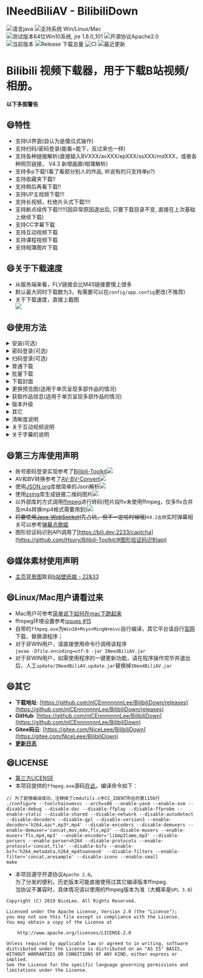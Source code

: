 # INeedBiliAV - BilibiliDown
![语言java](https://img.shields.io/badge/Require-java-green.svg)
![支持系统 Win/Linux/Mac](https://img.shields.io/badge/Platform-%20win%20|%20linux%20|%20mac-lightgrey.svg)
![测试版本64位Win10系统, jre 1.8.0_101](https://img.shields.io/badge/TestPass-Win10%20x64__java__1.8.0__101-green.svg)
![开源协议Apache2.0](https://img.shields.io/badge/license-apache--2.0-green.svg)  
![当前版本](https://img.shields.io/github/release/nICEnnnnnnnLee/BilibiliDown.svg?style=flat-square)
![Release 下载总量](https://img.shields.io/github/downloads/nICEnnnnnnnLee/BilibiliDown/total.svg?style=flat-square)
![CI](https://github.com/nICEnnnnnnnLee/BilibiliDown/workflows/CI/badge.svg)
![最近更新](https://img.shields.io/github/last-commit/nICEnnnnnnnLee/BilibiliDown.svg?style=flat-square&color=FF9900)

Bilibili 视频下载器，用于下载B站视频/相册。  
===============================
**以下多图警告**

## :smile:特性  
+ 支持UI界面(自认为是傻瓜式操作)  
+ 支持扫码/密码登录(能看=能下，反过来也一样)  
+ 支持各种链接解析(直接输入BVXXX/avXXX/epXXX/ssXXX/mdXXX，或者各种网页链接， V4.3 新增画廊/相簿解析)
+ 支持多p下载!(看了看部分别人的作品, 听说有的只支持单p?)  
+ 支持收藏夹下载!!  
+ 支持稍后再看下载!!  
+ 支持UP主视频下载!!!  
+ 支持长视频，杜绝片头式下载!!!!  
+ 支持断点续传下载!!!!!(因异常原因退出后, 只要下载目录不变, 直接在上次基础上继续下载)
+ 支持CC字幕下载  
+ 支持互动视频下载  
+ 支持课程视频下载  
+ 支持相簿图片下载
   
## :smile:关于下载速度     
+ 从服务端来看，FLV链接会比M4S链接要慢上很多  
+ 默认最大同时下载数为3，有需要可以在`config/app.config`更改(不推荐)  
+ 关于下载速度，直接上截图  
![](https://cdn.jsdelivr.net/gh/nICEnnnnnnnLee/BilibiliDown@master/release/preview/download-speed.png)  
   
## :smile:使用方法
<details>
<summary>安装(可选)</summary>


其实这是一款绿色软件，安装只是创建了一个快捷方式。。。  
![](https://cdn.jsdelivr.net/gh/nICEnnnnnnnLee/BilibiliDown@master/release/preview/install.gif)  
</details>

<details>
<summary>密码登录(可选)</summary>


+ 默认为扫码登录，使用该功能需要在`config/app.config`中更改配置项  
`bilibili.user.login = pwd`  
+ 程序打开后，点击主界面右上角登录按钮即可  
</details>

<details>
<summary>扫码登录(可选)</summary>


+ 如果当前为密码登录，可在`config/app.config`中更改配置项  
`bilibili.user.login = qr`  
+ 点击主界面右上角登录按钮，在手机端使用哔哩哔哩app扫描弹出的二维码  
![](https://cdn.jsdelivr.net/gh/nICEnnnnnnnLee/BilibiliDown@master/release/preview/login.gif) 
</details>

<details>
<summary>普通下载</summary>



![](https://cdn.jsdelivr.net/gh/nICEnnnnnnnLee/BilibiliDown@master/release/preview/download.gif)  
</details>

<details>
<summary>批量下载</summary>


<details>
<summary>根据策略下载所有打开标签页的(全部/第一个)视频</summary>


`V3.4后移至菜单栏`  
![](https://cdn.jsdelivr.net/gh/nICEnnnnnnnLee/BilibiliDown@master/release/preview/downloadAllTab.png) 
</details>
<details>
<summary>根据策略批量下载多p视频</summary>


![](https://cdn.jsdelivr.net/gh/nICEnnnnnnnLee/BilibiliDown@master/release/preview/downloadSingleTab.png)  
</details>
</details>

<details>
<summary>下载封面</summary>


单击封面图片获取URL。  
![](https://cdn.jsdelivr.net/gh/nICEnnnnnnnLee/BilibiliDown@master/release/preview/ClickPicToGetUrl.gif)  
</details>

<details>
<summary>更换预览图(适用于单页呈现多部作品的情况)</summary>


长按作品文字，然后对应预览图会更新(网络原因可能会有卡顿，正常)。  
![](https://cdn.jsdelivr.net/gh/nICEnnnnnnnLee/BilibiliDown@master/release/preview/LongClickToChangePreview.gif)  
</details>

<details>
<summary>获取作品信息(适用于单页呈现多部作品的情况)</summary>


双击作品文字，然后文本 + `avId`将会复制到剪贴板。  
![](https://cdn.jsdelivr.net/gh/nICEnnnnnnnLee/BilibiliDown@master/release/preview/doubleClick2CopyClipInfo.gif)  
</details>

<details>
<summary>版本升级</summary>


`关于` -> `更新版本`。(最近版本比较多，省得麻烦😳 目前只是人工触发版本检查。  
不是WINDOWS的话需要人工`update/INeedBiliAV.update.jar`替换掉`INeedBiliAV.jar`( ╯□╰ )   
![](https://cdn.jsdelivr.net/gh/nICEnnnnnnnLee/BilibiliDown@master/release/preview/AutoUpdate.gif)  
</details>
<details>
<summary>其它</summary>


* 关闭作品信息页面
    * 双击Tab标签（单击Tab标签为切换焦点）  
* 复制作品信息
    * 在作品Tab页单击想要复制的目标文字   
* ~~修改优先下载的视频格式~~[V4.6取消]
* 批量重命名
    * 找到下载目录中的`rename.bat`，双击它(`V3.1`增加自定义重命名，且支持下载完自动改名)   
* 卸载 
    * 找到下载目录中的```unistall.bat```，双击它(仅仅只是删除了文件夹)   
* 设置代理
    * 在```config/app.config```中配置相应代理类型的地址和端口    
* 修改其它配置
    * ```config/app.config```即可，详见文件见备注  
* 更多问题请见[Wiki](https://github.com/nICEnnnnnnnLee/BilibiliDown/wiki)
</details>

<details>
<summary>清晰度说明</summary>

当因权限不足，或视频不存在该清晰度时，将返回不大于该qn值的合法最大qn值对应的清晰度。
  
| 清晰度  | qn值 |
| ------------- | ------------- |
| 4K  | 120 |
| 1080P60  | 116 |
| 1080P+  | 112 |
| 1080P  | 80 |
| 720P60  | 74 |
| 720P  | 64 |
| 480P  | 32 |
| 360P  | 16 |
* 举例
```
https://www.bilibili.com/video/av39405510
"accept_description": ["高清 1080P60", "高清 720P60", "高清 1080P", "高清 720P", "清晰 480P", "流畅 360P"],
"accept_quality": [116, 74, 80, 64, 32, 16]

https://www.bilibili.com/bangumi/play/ep116157/
"accept_description": ["高清 1080P+", "高清 1080P", "高清 720P", "清晰 480P", "流畅 360P"],
"accept_quality": [112, 80, 64, 32, 16]
```
* 举例，假设某av存在1080P+/1080P/720P/480P/360P，1080P+/1080P 需要大会员才能观看，720P需要登录才能观看。  
    * 无cookie 发起 ```1080P+``` 请求 =====>  得到```480P```链接  
    * 普通cookie 发起 ```1080P+``` 请求 =====>  得到```720P```链接  
    * 大会员cookie 发起 ```1080P+``` 请求 =====>  得到```1080P+```链接  
    * 大会员cookie 发起 ```720P60``` 请求 =====>  得到```720P```链接  
</details>

<details>
<summary>关于互动视频说明</summary>

+ 仅支持单个互动视频下载。  
  当从收藏夹/UP主链接查询时，仅下载互动视频的首片段。  

+ 输入互动视频av号查询时，将会罗列所有世界线的全部视频片段，同时也支持这些片段的下载。  
片段title名称规则为：  
`i.j-上次做出的选择`   
其中，i为第i条世界线；j为世界线的第j+1个视频  

+ 举例 av64006660
```
【互动式视频】史蒂夫的故事，你决定Steve的命运《我的世界》
该互动视频包含5个片段：
    pn0-起始
    pn1-0.1-A 造个木剑防御怪物
    pn2-1.1-B 造个木镐开始挖矿_2.1-B 造个木镐开始挖矿
    pn3-1.2-A 先造个庇护所
    pn4-2.2-B 先种树再造房

以上有3条世界线，观看顺序为：  
    世界线0： pn0 -> pn1
    世界线1： pn0 -> pn2 -> pn3
    世界线2： pn0 -> pn2 -> pn4
```
</details>

<details>
<summary>关于字幕的说明</summary>

+ 本程序的逻辑认为字幕是一种特别清晰度的视频，而基于程序**不会同时下载同一视频的不同清晰度的链接的Feature**，  
    + 当下载面板存在视频任务时，其对应的字幕下载任务不会被发起
    + 当下载面板存在字幕任务时，其对应的视频下载任务不会被发起
    + 如有需要，请在下载面板删除对应任务后再继续尝试
+ 如果存在多语种，默认优先下载中文简体`zh-CN`  
+ 如有需要，可在`app.config`更改配置，如：    
```
bilibili.cc.lang = en-US
```  
+ 关于语言的配置，详见[此处](/release/wiki/langs.txt)  
</details>

## :smile:第三方库使用声明  
* 账号密码登录实现参考了[Bilibili-Toolkit](https://github.com/Hsury/Bilibili-Toolkit)[![](https://img.shields.io/badge/license-SATA-green.svg)](https://github.com/Hsury/Bilibili-Toolkit/blob/master/LICENSE)  
* AV和BV转换参考了[AV-BV-Convert](https://github.com/CCRcmcpe/AV-BV-Convert)[![](https://img.shields.io/badge/license-MIT-green.svg)](https://github.com/CCRcmcpe/AV-BV-Convert/blob/master/LICENSE)  
* 使用[JSON.org](https://github.com/stleary/JSON-java)库做简单的Json解析[![](https://img.shields.io/badge/license-MIT-green.svg)](https://github.com/stleary/JSON-java/blob/master/LICENSE)
* 使用[zxing](https://github.com/zxing/zxing)库生成链接二维码图片[![](https://img.shields.io/badge/license-Apache%202-green.svg)](https://raw.githubusercontent.com/zxing/zxing/master/LICENSE)  
* 以外部库的方式调用[ffmpeg](http://www.ffmpeg.org)进行转码(短片段flv未使用ffmpeg，仅多flv合并及m4s转换mp4格式需要用到)[![](https://img.shields.io/badge/license-depends-orange.svg)](http://www.ffmpeg.org/legal.html)  
* ~~将要使用[Java-WebSocket](https://github.com/TooTallNate/Java-WebSocket)(先占坑，但不一定啥时候哦)~~`V4.2去除`实时弹幕相关可以参考[弹幕点歌姬](https://github.com/nICEnnnnnnnLee/DanmuMusicPlayer)  
* 图形验证码识别API调用了[https://bili.dev:2233/captcha](https://github.com/Hsury/Bilibili-Toolkit/#图形验证码识别api)

## :smile:媒体素材使用声明             
* [主页背景图](https://github.com/nICEnnnnnnnLee/BilibiliDown/blob/master/src/resources/background.jpg?raw=true)取自[b站壁纸娘 - 22&33](https://h.bilibili.com/597708)  

## :smile:Linux/Mac用户请看过来  
+ Mac用户可参考[简单说下如何在mac下跑起来](https://github.com/nICEnnnnnnnLee/BilibiliDown/issues/32)  
+ ffmpeg环境设置参考[issues #15](https://github.com/nICEnnnnnnnLee/BilibiliDown/issues/15#issuecomment-536194416)  
+ 自带的```ffmpeg.exe```为`Win10+Msys+MingW+msvc`自行编译，其它平台请自行[官网](http://www.ffmpeg.org/download.html)下载，替换源程序；  
+ 对于非WIN用户，请直接使用命令行调用该程序  
```javaw -Dfile.encoding=utf-8 -jar INeedBiliAV.jar```
+ 对于非WIN用户，如需使用程序的一键更新功能，请在程序操作完毕并退出后，人工`update/INeedBiliAV.update.jar`替换掉`INeedBiliAV.jar`

## :smile:其它  
* **下载地址**: [https://github.com/nICEnnnnnnnLee/BilibiliDown/releases](https://github.com/nICEnnnnnnnLee/BilibiliDown/releases)
* **GitHub**: [https://github.com/nICEnnnnnnnLee/BilibiliDown](https://github.com/nICEnnnnnnnLee/BilibiliDown)  
* **Gitee码云**: [https://gitee.com/NiceLeee/BilibiliDown](https://gitee.com/NiceLeee/BilibiliDown)  
* [**更新日志**](https://github.com/nICEnnnnnnnLee/BilibiliDown/blob/master/UPDATE.md)


## :smile:LICENSE  
+ [第三方LICENSE](https://github.com/nICEnnnnnnnLee/BilibiliDown/tree/master/release/LICENSE/third-party)  
+ 本项目提供的`ffmpeg.exe`源码[在此](https://gitee.com/NiceLeee/FFmpeg/)，编译命令如下：  
```
// 为了能够编译成功，注释掉了cmdutils.c中CC_IDENT所在的第1156行
./configure --toolchain=msvc --arch=x86 --enable-yasm --enable-asm --disable-debug --disable-doc --disable-ffplay --disable-ffprobe --enable-static --disable-shared --disable-network --disable-autodetect --disable-decoders --disable-gpl --disable-version3 --enable-decoder='h264,aac*,mp3*,mp4' --disable-encoders --disable-demuxers --enable-demuxer='concat,mov,m4v,flv,mp3' --disable-muxers --enable-muxer='flv,mp4,mp3' --enable-encoder='libmp3lame,mp3' --disable-parsers --enable-parser=h264 --disable-protocols --enable-protocol='concat,file' --disable-bsfs --enable-bsf='h264_metadata,h264_mp4toannexb' --disable-filters --enable-filter='concat,aresample' --disable-iconv --enable-small
make
```

+ 本项目遵守开源协议`Apache 2.0`。  
为了分发的便利，历史版本可能直接使用过其它编译版本ffmpeg.     
当协议不兼容时，具体情况请以使用的ffmpeg版本为准（大概率是`GPL 3.0`）  
```
Copyright (C) 2019 NiceLee. All Rights Reserved.

Licensed under the Apache License, Version 2.0 (the "License");
you may not use this file except in compliance with the License.
You may obtain a copy of the License at

    http://www.apache.org/licenses/LICENSE-2.0

Unless required by applicable law or agreed to in writing, software
distributed under the License is distributed on an "AS IS" BASIS,
WITHOUT WARRANTIES OR CONDITIONS OF ANY KIND, either express or implied.
See the License for the specific language governing permissions and
limitations under the License.
```


